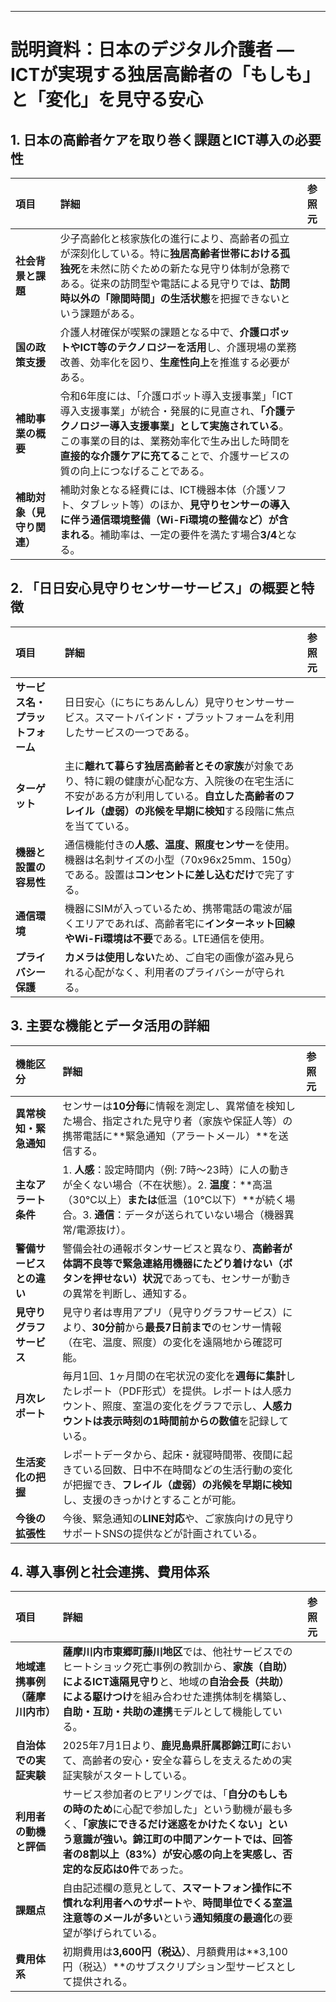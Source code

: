 
---

# 説明資料：日本のデジタル介護者 — ICTが実現する独居高齢者の「もしも」と「変化」を見守る安心

## 1. 日本の高齢者ケアを取り巻く課題とICT導入の必要性

|項目|詳細|参照元|
|:--|:--|:--|
|**社会背景と課題**|少子高齢化と核家族化の進行により、高齢者の孤立が深刻化している。特に**独居高齢者世帯における孤独死**を未然に防ぐための新たな見守り体制が急務である。従来の訪問型や電話による見守りでは、**訪問時以外の「隙間時間」の生活状態**を把握できないという課題がある。||
|**国の政策支援**|介護人材確保が喫緊の課題となる中で、**介護ロボットやICT等のテクノロジーを活用**し、介護現場の業務改善、効率化を図り、**生産性向上**を推進する必要がある。||
|**補助事業の概要**|令和6年度には、「介護ロボット導入支援事業」「ICT導入支援事業」が統合・発展的に見直され、**「介護テクノロジー導入支援事業」として実施されている**。この事業の目的は、業務効率化で生み出した時間を**直接的な介護ケアに充てる**ことで、介護サービスの質の向上につなげることである。||
|**補助対象（見守り関連）**|補助対象となる経費には、ICT機器本体（介護ソフト、タブレット等）のほか、**見守りセンサーの導入に伴う通信環境整備（Wi-Fi環境の整備など）が含まれる**。補助率は、一定の要件を満たす場合**3/4**となる。||

## 2. 「日日安心見守りセンサーサービス」の概要と特徴

|項目|詳細|参照元|
|:--|:--|:--|
|**サービス名・プラットフォーム**|日日安心（にちにちあんしん）見守りセンサーサービス。スマートバインド・プラットフォームを利用したサービスの一つである。||
|**ターゲット**|主に**離れて暮らす独居高齢者とその家族**が対象であり、特に親の健康が心配な方、入院後の在宅生活に不安がある方が利用している。**自立した高齢者のフレイル（虚弱）の兆候を早期に検知**する段階に焦点を当てている。||
|**機器と設置の容易性**|通信機能付きの**人感、温度、照度センサー**を使用。機器は名刺サイズの小型（70x96x25mm、150g）である。設置は**コンセントに差し込むだけ**で完了する。||
|**通信環境**|機器にSIMが入っているため、携帯電話の電波が届くエリアであれば、高齢者宅に**インターネット回線やWi-Fi環境は不要**である。LTE通信を使用。||
|**プライバシー保護**|**カメラは使用しない**ため、ご自宅の画像が盗み見られる心配がなく、利用者のプライバシーが守られる。||

## 3. 主要な機能とデータ活用の詳細

|機能区分|詳細|参照元|
|:--|:--|:--|
|**異常検知・緊急通知**|センサーは**10分毎**に情報を測定し、異常値を検知した場合、指定された見守り者（家族や保証人等）の携帯電話に**緊急通知（アラートメール）**を送信する。||
|**主なアラート条件**|1. **人感**：設定時間内（例: 7時〜23時）に人の動きが全くない場合（不在状態）。2. **温度**：**高温（30℃以上）**または**低温（10℃以下）**が続く場合。3. **通信**：データが送られていない場合（機器異常/電源抜け）。||
|**警備サービスとの違い**|警備会社の通報ボタンサービスと異なり、**高齢者が体調不良等で緊急連絡用機器にたどり着けない（ボタンを押せない）状況**であっても、センサーが動きの異常を判断し、通知する。||
|**見守りグラフサービス**|見守り者は専用アプリ（見守りグラフサービス）により、**30分前**から**最長7日前まで**のセンサー情報（在宅、温度、照度）の変化を遠隔地から確認可能。||
|**月次レポート**|毎月1回、1ヶ月間の在宅状況の変化を**週毎に集計**したレポート（PDF形式）を提供。レポートは人感カウント、照度、室温の変化をグラフで示し、**人感カウントは表示時刻の1時間前からの数値**を記録している。||
|**生活変化の把握**|レポートデータから、起床・就寝時間帯、夜間に起きている回数、日中不在時間などの生活行動の変化が把握でき、**フレイル（虚弱）の兆候を早期に検知**し、支援のきっかけとすることが可能。||
|**今後の拡張性**|今後、緊急通知の**LINE対応**や、ご家族向けの見守りサポートSNSの提供などが計画されている。||

## 4. 導入事例と社会連携、費用体系

|項目|詳細|参照元|
|:--|:--|:--|
|**地域連携事例（薩摩川内市）**|**薩摩川内市東郷町藤川地区**では、他社サービスでのヒートショック死亡事例の教訓から、**家族（自助）によるICT遠隔見守り**と、地域の**自治会長（共助）による駆けつけ**を組み合わせた連携体制を構築し、**自助・互助・共助の連携**モデルとして機能している。||
|**自治体での実証実験**|2025年7月1日より、**鹿児島県肝属郡錦江町**において、高齢者の安心・安全な暮らしを支えるための実証実験がスタートしている。||
|**利用者の動機と評価**|サービス参加者のヒアリングでは、「**自分のもしもの時のため**に心配で参加した」という動機が最も多く、**「家族にできるだけ迷惑をかけたくない」**という意識が強い。錦江町の中間アンケートでは、**回答者の8割以上（83%）が安心感の向上を実感**し、否定的な反応は**0件**であった。||
|**課題点**|自由記述欄の意見として、**スマートフォン操作に不慣れな利用者へのサポート**や、**時間単位でくる室温注意等のメールが多い**という**通知頻度の最適化**の要望が挙げられている。||
|**費用体系**|初期費用は**3,600円（税込）**、月額費用は**3,100円（税込）**のサブスクリプション型サービスとして提供される。||
